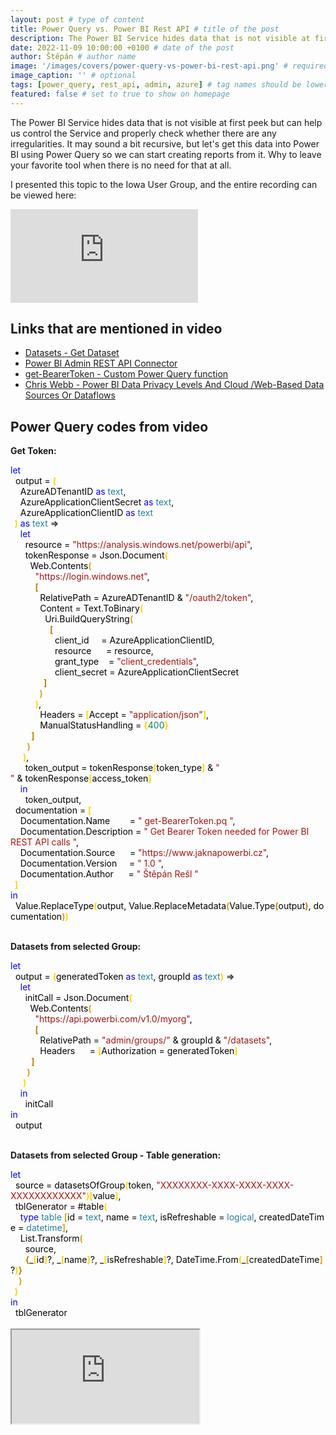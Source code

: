 ```yaml
---
layout: post # type of content
title: Power Query vs. Power BI Rest API # title of the post
description: The Power BI Service hides data that is not visible at first peek but can help us control the Service and properly check whether there are any irregularities. It may sound a bit recursive, but let's get this data into Power BI using Power Query so we can start creating reports from it. Why to leave your favorite tool when there is no need for that at all. # will be shown as a description in the post list
date: 2022-11-09 10:00:00 +0100 # date of the post
author: Štěpán # author name
image: '/images/covers/power-query-vs-power-bi-rest-api.png' # required to store image in /images/covers
image_caption: '' # optional
tags: [power_query, rest_api, admin, azure] # tag names should be lowercase
featured: false # set to true to show on homepage
---
```

The Power BI Service hides data that is not visible at first peek but can help us control the Service and properly check whether there are any irregularities. It may sound a bit recursive, but let's get this data into Power BI using Power Query so we can start creating reports from it. Why to leave your favorite tool when there is no need for that at all.

I presented this topic to the Iowa User Group, and the entire recording can be viewed here:

<p><iframe src="https://www.youtube.com/embed/RfsVPeot-r8" loading="lazy" frameborder="0" allowfullscreen></iframe></p>

## Links that are mentioned in video

* [Datasets - Get Dataset](https://learn.microsoft.com/en-us/rest/api/power-bi/datasets/get-dataset?id=DP-MVP-5003801)
* [Power BI Admin REST API Connector](https://github.com/tirnovar/Power-BI-Admin-REST-API-Connector)
* [get-BearerToken - Custom Power Query function](https://github.com/tirnovar/Power_BI_REST_API_PQ/blob/main/Power%20BI%20Service%20Token/get-BearerToken.pq)
* [Chris Webb - Power BI Data Privacy Levels And Cloud /Web-Based Data Sources Or Dataflows](https://blog.crossjoin.co.uk/2019/01/13/power-bi-data-privacy-cloud-web-data-sources/)

## Power Query codes from video

**Get Token:**

<div class="codebox"><div class="m-result"><div class="m-code"><span class="constant keyword" style="color: #0000FF;">let</span><br>&nbsp;&nbsp;<span class="identifier" style="color: #000000;">output</span><span class="constant operator operator-equality" style="color: #000000;">&nbsp;=</span>&nbsp;<span class="constant bracket bracket-0" style="font-weight: bold; color: Gold;">(</span><br>&nbsp;&nbsp;&nbsp;&nbsp;<span class="identifier" style="color: #000000;">AzureADTenantID</span>&nbsp;<span class="constant keyword operator operator-keyword" style="color: #0000FF;">as</span><span class="type" style="color: #267F99;">&nbsp;text</span><span class="constant" style="color: #000000;">,</span><br>&nbsp;&nbsp;&nbsp;&nbsp;<span class="identifier" style="color: #000000;">AzureApplicationClientSecret</span>&nbsp;<span class="constant keyword operator operator-keyword" style="color: #0000FF;">as</span><span class="type" style="color: #267F99;">&nbsp;text</span><span class="constant" style="color: #000000;">,</span><br>&nbsp;&nbsp;&nbsp;&nbsp;<span class="identifier" style="color: #000000;">AzureApplicationClientID</span>&nbsp;<span class="constant keyword operator operator-keyword" style="color: #0000FF;">as</span><span class="type" style="color: #267F99;">&nbsp;text</span><span class="constant bracket bracket-0" style="font-weight: bold; color: Gold;"><br>&nbsp;&nbsp;)</span>&nbsp;<span class="constant keyword operator operator-keyword" style="color: #0000FF;">as</span><span class="type" style="color: #267F99;">&nbsp;text</span><span class="constant operator" style="color: #000000;">&nbsp;=&gt;</span><br>&nbsp;&nbsp;&nbsp;&nbsp;<span class="constant keyword" style="color: #0000FF;">let</span><br>&nbsp;&nbsp;&nbsp;&nbsp;&nbsp;&nbsp;<span class="identifier" style="color: #000000;">resource</span><span class="constant operator operator-equality" style="color: #000000;">&nbsp;=</span><span class="literal string" style="color: #A31515;">&nbsp;&quot;https://analysis.windows.net/powerbi/api&quot;</span><span class="constant" style="color: #000000;">,</span><br>&nbsp;&nbsp;&nbsp;&nbsp;&nbsp;&nbsp;<span class="identifier" style="color: #000000;">tokenResponse</span><span class="constant operator operator-equality" style="color: #000000;">&nbsp;=</span>&nbsp;<span class="identifier" style="color: #000000;">Json.Document</span><span class="constant bracket bracket-0" style="font-weight: bold; color: Gold;">(</span><br>&nbsp;&nbsp;&nbsp;&nbsp;&nbsp;&nbsp;&nbsp;&nbsp;<span class="identifier" style="color: #000000;">Web.Contents</span><span class="constant bracket bracket-1" style="font-weight: bold; color: GoldenRod;">(</span><br>&nbsp;&nbsp;&nbsp;&nbsp;&nbsp;&nbsp;&nbsp;&nbsp;&nbsp;&nbsp;<span class="literal string" style="color: #A31515;">&quot;https://login.windows.net&quot;</span><span class="constant" style="color: #000000;">,</span><br>&nbsp;&nbsp;&nbsp;&nbsp;&nbsp;&nbsp;&nbsp;&nbsp;&nbsp;&nbsp;<span class="constant bracket bracket-2" style="font-weight: bold; color: DarkGoldenRod;">[</span><br>&nbsp;&nbsp;&nbsp;&nbsp;&nbsp;&nbsp;&nbsp;&nbsp;&nbsp;&nbsp;&nbsp;&nbsp;<span class="identifier" style="color: #000000;">RelativePath</span><span class="constant operator operator-equality" style="color: #000000;">&nbsp;=</span>&nbsp;<span class="identifier" style="color: #000000;">AzureADTenantID</span><span class="constant operator operator-arithmetic" style="color: #000000;">&nbsp;&amp;</span><span class="literal string" style="color: #A31515;">&nbsp;&quot;/oauth2/token&quot;</span><span class="constant" style="color: #000000;">,</span><br>&nbsp;&nbsp;&nbsp;&nbsp;&nbsp;&nbsp;&nbsp;&nbsp;&nbsp;&nbsp;&nbsp;&nbsp;<span class="identifier" style="color: #000000;">Content</span><span class="constant operator operator-equality" style="color: #000000;">&nbsp;=</span>&nbsp;<span class="identifier" style="color: #000000;">Text.ToBinary</span><span class="constant bracket bracket-0" style="font-weight: bold; color: Gold;">(</span><br>&nbsp;&nbsp;&nbsp;&nbsp;&nbsp;&nbsp;&nbsp;&nbsp;&nbsp;&nbsp;&nbsp;&nbsp;&nbsp;&nbsp;<span class="identifier" style="color: #000000;">Uri.BuildQueryString</span><span class="constant bracket bracket-1" style="font-weight: bold; color: GoldenRod;">(</span><br>&nbsp;&nbsp;&nbsp;&nbsp;&nbsp;&nbsp;&nbsp;&nbsp;&nbsp;&nbsp;&nbsp;&nbsp;&nbsp;&nbsp;&nbsp;&nbsp;<span class="constant bracket bracket-2" style="font-weight: bold; color: DarkGoldenRod;">[</span><br>&nbsp;&nbsp;&nbsp;&nbsp;&nbsp;&nbsp;&nbsp;&nbsp;&nbsp;&nbsp;&nbsp;&nbsp;&nbsp;&nbsp;&nbsp;&nbsp;&nbsp;&nbsp;<span class="identifier" style="color: #000000;">client_id</span><span class="constant operator operator-equality" style="color: #000000;">&nbsp;&nbsp;&nbsp;&nbsp;&nbsp;=</span>&nbsp;<span class="identifier" style="color: #000000;">AzureApplicationClientID</span><span class="constant" style="color: #000000;">,</span><br>&nbsp;&nbsp;&nbsp;&nbsp;&nbsp;&nbsp;&nbsp;&nbsp;&nbsp;&nbsp;&nbsp;&nbsp;&nbsp;&nbsp;&nbsp;&nbsp;&nbsp;&nbsp;<span class="identifier" style="color: #000000;">resource</span><span class="constant operator operator-equality" style="color: #000000;">&nbsp;&nbsp;&nbsp;&nbsp;&nbsp;&nbsp;=</span>&nbsp;<span class="identifier" style="color: #000000;">resource</span><span class="constant" style="color: #000000;">,</span><br>&nbsp;&nbsp;&nbsp;&nbsp;&nbsp;&nbsp;&nbsp;&nbsp;&nbsp;&nbsp;&nbsp;&nbsp;&nbsp;&nbsp;&nbsp;&nbsp;&nbsp;&nbsp;<span class="identifier" style="color: #000000;">grant_type</span><span class="constant operator operator-equality" style="color: #000000;">&nbsp;&nbsp;&nbsp;&nbsp;=</span><span class="literal string" style="color: #A31515;">&nbsp;&quot;client_credentials&quot;</span><span class="constant" style="color: #000000;">,</span><br>&nbsp;&nbsp;&nbsp;&nbsp;&nbsp;&nbsp;&nbsp;&nbsp;&nbsp;&nbsp;&nbsp;&nbsp;&nbsp;&nbsp;&nbsp;&nbsp;&nbsp;&nbsp;<span class="identifier" style="color: #000000;">client_secret</span><span class="constant operator operator-equality" style="color: #000000;">&nbsp;=</span>&nbsp;<span class="identifier" style="color: #000000;">AzureApplicationClientSecret</span><span class="constant bracket bracket-2" style="font-weight: bold; color: DarkGoldenRod;"><br>&nbsp;&nbsp;&nbsp;&nbsp;&nbsp;&nbsp;&nbsp;&nbsp;&nbsp;&nbsp;&nbsp;&nbsp;&nbsp;&nbsp;&nbsp;&nbsp;]</span><span class="constant bracket bracket-1" style="font-weight: bold; color: GoldenRod;"><br>&nbsp;&nbsp;&nbsp;&nbsp;&nbsp;&nbsp;&nbsp;&nbsp;&nbsp;&nbsp;&nbsp;&nbsp;&nbsp;&nbsp;)</span><span class="constant bracket bracket-0" style="font-weight: bold; color: Gold;"><br>&nbsp;&nbsp;&nbsp;&nbsp;&nbsp;&nbsp;&nbsp;&nbsp;&nbsp;&nbsp;&nbsp;&nbsp;)</span><span class="constant" style="color: #000000;">,</span><br>&nbsp;&nbsp;&nbsp;&nbsp;&nbsp;&nbsp;&nbsp;&nbsp;&nbsp;&nbsp;&nbsp;&nbsp;<span class="identifier" style="color: #000000;">Headers</span><span class="constant operator operator-equality" style="color: #000000;">&nbsp;=</span>&nbsp;<span class="constant bracket bracket-0" style="font-weight: bold; color: Gold;">[</span><span class="identifier" style="color: #000000;">Accept</span><span class="constant operator operator-equality" style="color: #000000;">&nbsp;=</span><span class="literal string" style="color: #A31515;">&nbsp;&quot;application/json&quot;</span><span class="constant bracket bracket-0" style="font-weight: bold; color: Gold;">]</span><span class="constant" style="color: #000000;">,</span><br>&nbsp;&nbsp;&nbsp;&nbsp;&nbsp;&nbsp;&nbsp;&nbsp;&nbsp;&nbsp;&nbsp;&nbsp;<span class="identifier" style="color: #000000;">ManualStatusHandling</span><span class="constant operator operator-equality" style="color: #000000;">&nbsp;=</span>&nbsp;<span class="constant bracket bracket-0" style="font-weight: bold; color: Gold;">{</span><span class="literal number" style="color: #098658;">400</span><span class="constant bracket bracket-0" style="font-weight: bold; color: Gold;">}</span><span class="constant bracket bracket-2" style="font-weight: bold; color: DarkGoldenRod;"><br>&nbsp;&nbsp;&nbsp;&nbsp;&nbsp;&nbsp;&nbsp;&nbsp;&nbsp;&nbsp;]</span><span class="constant bracket bracket-1" style="font-weight: bold; color: GoldenRod;"><br>&nbsp;&nbsp;&nbsp;&nbsp;&nbsp;&nbsp;&nbsp;&nbsp;)</span><span class="constant bracket bracket-0" style="font-weight: bold; color: Gold;"><br>&nbsp;&nbsp;&nbsp;&nbsp;&nbsp;&nbsp;)</span><span class="constant" style="color: #000000;">,</span><br>&nbsp;&nbsp;&nbsp;&nbsp;&nbsp;&nbsp;<span class="identifier" style="color: #000000;">token_output</span><span class="constant operator operator-equality" style="color: #000000;">&nbsp;=</span>&nbsp;<span class="identifier" style="color: #000000;">tokenResponse</span><span class="constant bracket bracket-0" style="font-weight: bold; color: Gold;">[</span><span class="identifier" style="color: #000000;">token_type</span><span class="constant bracket bracket-0" style="font-weight: bold; color: Gold;">]</span><span class="constant operator operator-arithmetic" style="color: #000000;">&nbsp;&amp;</span><span class="literal string" style="color: #A31515;">&nbsp;&quot; &quot;</span><span class="constant operator operator-arithmetic" style="color: #000000;">&nbsp;&amp;</span>&nbsp;<span class="identifier" style="color: #000000;">tokenResponse</span><span class="constant bracket bracket-0" style="font-weight: bold; color: Gold;">[</span><span class="identifier" style="color: #000000;">access_token</span><span class="constant bracket bracket-0" style="font-weight: bold; color: Gold;">]</span><span class="constant keyword" style="color: #0000FF;"><br>&nbsp;&nbsp;&nbsp;&nbsp;in</span><br>&nbsp;&nbsp;&nbsp;&nbsp;&nbsp;&nbsp;<span class="identifier" style="color: #000000;">token_output</span><span class="constant" style="color: #000000;">,</span><br>&nbsp;&nbsp;<span class="identifier" style="color: #000000;">documentation</span><span class="constant operator operator-equality" style="color: #000000;">&nbsp;=</span>&nbsp;<span class="constant bracket bracket-0" style="font-weight: bold; color: Gold;">[</span><br>&nbsp;&nbsp;&nbsp;&nbsp;<span class="identifier" style="color: #000000;">Documentation.Name</span><span class="constant operator operator-equality" style="color: #000000;">&nbsp;&nbsp;&nbsp;&nbsp;&nbsp;&nbsp;&nbsp;&nbsp;=</span><span class="literal string" style="color: #A31515;">&nbsp;&quot; get-BearerToken.pq &quot;</span><span class="constant" style="color: #000000;">,</span><br>&nbsp;&nbsp;&nbsp;&nbsp;<span class="identifier" style="color: #000000;">Documentation.Description</span><span class="constant operator operator-equality" style="color: #000000;">&nbsp;=</span><span class="literal string" style="color: #A31515;">&nbsp;&quot; Get Bearer Token needed for Power BI REST API calls &quot;</span><span class="constant" style="color: #000000;">,</span><br>&nbsp;&nbsp;&nbsp;&nbsp;<span class="identifier" style="color: #000000;">Documentation.Source</span><span class="constant operator operator-equality" style="color: #000000;">&nbsp;&nbsp;&nbsp;&nbsp;&nbsp;&nbsp;=</span><span class="literal string" style="color: #A31515;">&nbsp;&quot;https://www.jaknapowerbi.cz&quot;</span><span class="constant" style="color: #000000;">,</span><br>&nbsp;&nbsp;&nbsp;&nbsp;<span class="identifier" style="color: #000000;">Documentation.Version</span><span class="constant operator operator-equality" style="color: #000000;">&nbsp;&nbsp;&nbsp;&nbsp;&nbsp;=</span><span class="literal string" style="color: #A31515;">&nbsp;&quot; 1.0 &quot;</span><span class="constant" style="color: #000000;">,</span><br>&nbsp;&nbsp;&nbsp;&nbsp;<span class="identifier" style="color: #000000;">Documentation.Author</span><span class="constant operator operator-equality" style="color: #000000;">&nbsp;&nbsp;&nbsp;&nbsp;&nbsp;&nbsp;=</span><span class="literal string" style="color: #A31515;">&nbsp;&quot; Štěpán Rešl &quot;</span><span class="constant bracket bracket-0" style="font-weight: bold; color: Gold;"><br>&nbsp;&nbsp;]</span><span class="constant keyword" style="color: #0000FF;"><br>in</span><br>&nbsp;&nbsp;<span class="identifier" style="color: #000000;">Value.ReplaceType</span><span class="constant bracket bracket-0" style="font-weight: bold; color: Gold;">(</span><span class="identifier" style="color: #000000;">output</span><span class="constant" style="color: #000000;">,</span>&nbsp;<span class="identifier" style="color: #000000;">Value.ReplaceMetadata</span><span class="constant bracket bracket-1" style="font-weight: bold; color: GoldenRod;">(</span><span class="identifier" style="color: #000000;">Value.Type</span><span class="constant bracket bracket-2" style="font-weight: bold; color: DarkGoldenRod;">(</span><span class="identifier" style="color: #000000;">output</span><span class="constant bracket bracket-2" style="font-weight: bold; color: DarkGoldenRod;">)</span><span class="constant" style="color: #000000;">,</span>&nbsp;<span class="identifier" style="color: #000000;">documentation</span><span class="constant bracket bracket-1" style="font-weight: bold; color: GoldenRod;">)</span><span class="constant bracket bracket-0" style="font-weight: bold; color: Gold;">)</span></div></div></div>

<br>

**Datasets from selected Group:**

<div class="codebox">

<div class="m-result">
  <div class="m-code">
<span class="constant keyword" style="color: #0000FF;">let</span><br>&nbsp;&nbsp;<span class="identifier" style="color: #000000;">output</span><span class="constant operator operator-equality" style="color: #000000;">&nbsp;=</span>&nbsp;<span class="constant bracket bracket-0" style="font-weight: bold; color: Gold;">(</span><span class="identifier" style="color: #000000;">generatedToken</span>&nbsp;<span class="constant keyword operator operator-keyword" style="color: #0000FF;">as</span><span class="type" style="color: #267F99;">&nbsp;text</span><span class="constant" style="color: #000000;">,</span>&nbsp;<span class="identifier" style="color: #000000;">groupId</span>&nbsp;<span class="constant keyword operator operator-keyword" style="color: #0000FF;">as</span><span class="type" style="color: #267F99;">&nbsp;text</span><span class="constant bracket bracket-0" style="font-weight: bold; color: Gold;">)</span><span class="constant operator" style="color: #000000;">&nbsp;=&gt;</span><br>&nbsp;&nbsp;&nbsp;&nbsp;<span class="constant keyword" style="color: #0000FF;">let</span><br>&nbsp;&nbsp;&nbsp;&nbsp;&nbsp;&nbsp;<span class="identifier" style="color: #000000;">initCall</span><span class="constant operator operator-equality" style="color: #000000;">&nbsp;=</span>&nbsp;<span class="identifier" style="color: #000000;">Json.Document</span><span class="constant bracket bracket-0" style="font-weight: bold; color: Gold;">(</span><br>&nbsp;&nbsp;&nbsp;&nbsp;&nbsp;&nbsp;&nbsp;&nbsp;<span class="identifier" style="color: #000000;">Web.Contents</span><span class="constant bracket bracket-1" style="font-weight: bold; color: GoldenRod;">(</span><br>&nbsp;&nbsp;&nbsp;&nbsp;&nbsp;&nbsp;&nbsp;&nbsp;&nbsp;&nbsp;<span class="literal string" style="color: #A31515;">&quot;https://api.powerbi.com/v1.0/myorg&quot;</span><span class="constant" style="color: #000000;">,</span><br>&nbsp;&nbsp;&nbsp;&nbsp;&nbsp;&nbsp;&nbsp;&nbsp;&nbsp;&nbsp;<span class="constant bracket bracket-2" style="font-weight: bold; color: DarkGoldenRod;">[</span><br>&nbsp;&nbsp;&nbsp;&nbsp;&nbsp;&nbsp;&nbsp;&nbsp;&nbsp;&nbsp;&nbsp;&nbsp;<span class="identifier" style="color: #000000;">RelativePath</span><span class="constant operator operator-equality" style="color: #000000;">&nbsp;=</span>&nbsp;<span class="literal string" style="color: #A31515;">&quot;admin/groups/&quot;</span><span class="constant operator operator-arithmetic" style="color: #000000;">&nbsp;&amp;</span>&nbsp;<span class="identifier" style="color: #000000;">groupId</span><span class="constant operator operator-arithmetic" style="color: #000000;">&nbsp;&amp;</span><span class="literal string" style="color: #A31515;">&nbsp;&quot;/datasets&quot;</span><span class="constant" style="color: #000000;">,</span><br>&nbsp;&nbsp;&nbsp;&nbsp;&nbsp;&nbsp;&nbsp;&nbsp;&nbsp;&nbsp;&nbsp;&nbsp;<span class="identifier" style="color: #000000;">Headers</span><span class="constant operator operator-equality" style="color: #000000;">&nbsp;&nbsp;&nbsp;&nbsp;&nbsp;&nbsp;=</span>&nbsp;<span class="constant bracket bracket-0" style="font-weight: bold; color: Gold;">[</span><span class="identifier" style="color: #000000;">Authorization</span><span class="constant operator operator-equality" style="color: #000000;">&nbsp;=</span>&nbsp;<span class="identifier" style="color: #000000;">generatedToken</span><span class="constant bracket bracket-0" style="font-weight: bold; color: Gold;">]</span><span class="constant bracket bracket-2" style="font-weight: bold; color: DarkGoldenRod;"><br>&nbsp;&nbsp;&nbsp;&nbsp;&nbsp;&nbsp;&nbsp;&nbsp;&nbsp;&nbsp;]</span><span class="constant bracket bracket-1" style="font-weight: bold; color: GoldenRod;"><br>&nbsp;&nbsp;&nbsp;&nbsp;&nbsp;&nbsp;&nbsp;&nbsp;)</span><span class="constant bracket bracket-0" style="font-weight: bold; color: Gold;"><br>&nbsp;&nbsp;&nbsp;&nbsp;&nbsp;&nbsp;)</span><span class="constant keyword" style="color: #0000FF;"><br>&nbsp;&nbsp;&nbsp;&nbsp;in</span><br>&nbsp;&nbsp;&nbsp;&nbsp;&nbsp;&nbsp;<span class="identifier" style="color: #000000;">initCall</span><span class="constant keyword" style="color: #0000FF;"><br>in</span><br>&nbsp;&nbsp;<span class="identifier" style="color: #000000;">output</span></div></div></div>

<br>

**Datasets from selected Group - Table generation:**

<div class="codebox"><div class="m-result"><div class="m-code">
<span class="constant keyword" style="color: #0000FF;">let</span><br>&nbsp;&nbsp;<span class="identifier" style="color: #000000;">source</span><span class="constant operator operator-equality" style="color: #000000;">&nbsp;=</span>&nbsp;<span class="identifier" style="color: #000000;">datasetsOfGroup</span><span class="constant bracket bracket-0" style="font-weight: bold; color: Gold;">(</span><span class="identifier" style="color: #000000;">token</span><span class="constant" style="color: #000000;">,</span>&nbsp;<span class="literal string" style="color: #A31515;">&quot;XXXXXXXX-XXXX-XXXX-XXXX-XXXXXXXXXXXX&quot;</span><span class="constant bracket bracket-0" style="font-weight: bold; color: Gold;">)</span><span class="constant bracket bracket-0" style="font-weight: bold; color: Gold;">[</span><span class="identifier" style="color: #000000;">value</span><span class="constant bracket bracket-0" style="font-weight: bold; color: Gold;">]</span><span class="constant" style="color: #000000;">,</span><br>&nbsp;&nbsp;<span class="identifier" style="color: #000000;">tblGenerator</span><span class="constant operator operator-equality" style="color: #000000;">&nbsp;=</span>&nbsp;<span class="identifier" style="color: #000000;">#table</span><span class="constant bracket bracket-0" style="font-weight: bold; color: Gold;">(</span><br>&nbsp;&nbsp;&nbsp;&nbsp;<span class="constant keyword" style="color: #0000FF;">type</span>&nbsp;<span class="constant type type-primitive" style="color: #267F99;">table</span>&nbsp;<span class="constant bracket bracket-1" style="font-weight: bold; color: GoldenRod;">[</span><span class="identifier" style="color: #000000;">id</span>&nbsp;<span class="constant operator operator-equality" style="color: #000000;">=</span><span class="type" style="color: #267F99;">&nbsp;text</span><span class="constant" style="color: #000000;">,</span>&nbsp;<span class="identifier" style="color: #000000;">name</span>&nbsp;<span class="constant operator operator-equality" style="color: #000000;">=</span><span class="type" style="color: #267F99;">&nbsp;text</span><span class="constant" style="color: #000000;">,</span>&nbsp;<span class="identifier" style="color: #000000;">isRefreshable</span>&nbsp;<span class="constant operator operator-equality" style="color: #000000;">=</span><span class="type" style="color: #267F99;">&nbsp;logical</span><span class="constant" style="color: #000000;">,</span>&nbsp;<span class="identifier" style="color: #000000;">createdDateTime</span>&nbsp;<span class="constant operator operator-equality" style="color: #000000;">=</span><span class="type" style="color: #267F99;">&nbsp;datetime</span><span class="constant bracket bracket-1" style="font-weight: bold; color: GoldenRod;">]</span><span class="constant" style="color: #000000;">,</span><br>&nbsp;&nbsp;&nbsp;&nbsp;<span class="identifier" style="color: #000000;">List.Transform</span><span class="constant bracket bracket-1" style="font-weight: bold; color: GoldenRod;">(</span><br>&nbsp;&nbsp;&nbsp;&nbsp;&nbsp;&nbsp;<span class="identifier" style="color: #000000;">source</span><span class="constant" style="color: #000000;">,</span><br>&nbsp;&nbsp;&nbsp;&nbsp;&nbsp;&nbsp;<span class="constant bracket bracket-2" style="font-weight: bold; color: DarkGoldenRod;">{</span><span class="identifier" style="color: #000000;">_</span><span class="constant bracket bracket-0" style="font-weight: bold; color: Gold;">[</span><span class="identifier" style="color: #000000;">id</span><span class="constant bracket bracket-0" style="font-weight: bold; color: Gold;">]</span><span class="constant operator" style="color: #000000;">?</span><span class="constant" style="color: #000000;">,</span>&nbsp;<span class="identifier" style="color: #000000;">_</span><span class="constant bracket bracket-0" style="font-weight: bold; color: Gold;">[</span><span class="identifier" style="color: #000000;">name</span><span class="constant bracket bracket-0" style="font-weight: bold; color: Gold;">]</span><span class="constant operator" style="color: #000000;">?</span><span class="constant" style="color: #000000;">,</span>&nbsp;<span class="identifier" style="color: #000000;">_</span><span class="constant bracket bracket-0" style="font-weight: bold; color: Gold;">[</span><span class="identifier" style="color: #000000;">isRefreshable</span><span class="constant bracket bracket-0" style="font-weight: bold; color: Gold;">]</span><span class="constant operator" style="color: #000000;">?</span><span class="constant" style="color: #000000;">,</span>&nbsp;<span class="identifier" style="color: #000000;">DateTime.From</span><span class="constant bracket bracket-0" style="font-weight: bold; color: Gold;">(</span><span class="identifier" style="color: #000000;">_</span><span class="constant bracket bracket-1" style="font-weight: bold; color: GoldenRod;">[</span><span class="identifier" style="color: #000000;">createdDateTime</span><span class="constant bracket bracket-1" style="font-weight: bold; color: GoldenRod;">]</span><span class="constant operator" style="color: #000000;">?</span><span class="constant bracket bracket-0" style="font-weight: bold; color: Gold;">)</span><span class="constant bracket bracket-2" style="font-weight: bold; color: DarkGoldenRod;">}</span><span class="constant bracket bracket-1" style="font-weight: bold; color: GoldenRod;"><br>&nbsp;&nbsp;&nbsp;&nbsp;)</span><span class="constant bracket bracket-0" style="font-weight: bold; color: Gold;"><br>&nbsp;&nbsp;)</span><span class="constant keyword" style="color: #0000FF;"><br>in</span><br>&nbsp;&nbsp;<span class="identifier" style="color: #000000;">tblGenerator</span></div></div>

<br>

<iframe src="https://github.com/tirnovar/Power_BI_REST_API_PQ/blob/91fc48102642bb7c3b45199a46f73f939c75f82f/Power%20BI%20Service%20Token/get-BearerToken.pq" title="GitHub"></iframme>